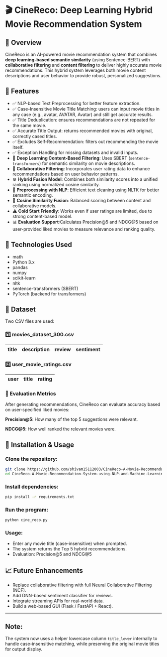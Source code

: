 # 🎬 CineReco: Deep Learning Hybrid Movie Recommendation System

## 📌 Overview
CineReco is an AI-powered movie recommendation system that combines **deep learning-based semantic similarity** (using Sentence-BERT) with **collaborative filtering** and **content filtering** to deliver highly accurate movie recommendations. This hybrid system leverages both movie content descriptions and user behavior to provide robust, personalized suggestions.

## 🚀 Features

- ✅ NLP-based Text Preprocessing for better feature extraction.
- ✅ Case-Insensitive Movie Title Matching: users can input movie titles in any case (e.g., avatar, AVATAR, Avatar) and still get accurate results.
- ✅ Title Deduplication: ensures recommendations are not repeated for the same movie.
- ✅ Accurate Title Output: returns recommended movies with original, correctly cased titles.
- ✅ Excludes Self-Recommendation: filters out recommending the movie itself.
- ✅ Exception Handling for missing datasets and invalid inputs.
- 🔎 **Deep Learning Content-Based Filtering**: Uses SBERT (`sentence-transformers`) for semantic similarity on movie descriptions.
- 🤝 **Collaborative Filtering**: Incorporates user rating data to enhance recommendations based on user behavior patterns.
- ⚙ **Hybrid Fusion Model**: Combines both similarity scores into a unified ranking using normalized cosine similarity.
- 🔬 **Preprocessing with NLP**: Efficient text cleaning using NLTK for better semantic encoding.
- 🔢 **Cosine Similarity Fusion**: Balanced scoring between content and collaborative models.
- ⚠ **Cold Start Friendly**: Works even if user ratings are limited, due to strong content-based model.
- 📊 **Evaluation Support**:Calculates Precision@5 and NDCG@5 based on user-provided liked movies to measure relevance and ranking quality.



## 🔧 Technologies Used
- math
- Python 3.x
- pandas
- numpy
- scikit-learn
- nltk
- sentence-transformers (SBERT)
- PyTorch (backend for transformers)

## 📂 Dataset

Two CSV files are used:

### 1️⃣ movies_dataset_300.csv

| title | description | review | sentiment |
|-------|-------------|--------|-----------|

### 2️⃣ user_movie_ratings.csv
| user | title | rating |
|------|-------|--------|

### 🧪 Evaluation Metrics
After generating recommendations, CineReco can evaluate accuracy based on user-specified liked movies:

**Precision@5**: How many of the top 5 suggestions were relevant.

**NDCG@5**: How well ranked the relevant movies were.

## 📂 Installation & Usage

### Clone the repository:

```bash
git clone https://github.com/shivam15112003/CineReco-A-Movie-Recommendation-System-using-NLP-and-Machine-Learning.git
cd CineReco-A-Movie-Recommendation-System-using-NLP-and-Machine-Learning
```

### Install dependencies:

```bash
pip install -r requirements.txt
```

### Run the program:

```bash
python cine_reco.py
```

### Usage:

- Enter any movie title (case-insensitive) when prompted.
- The system returns the Top 5 hybrid recommendations.
- Evaluation: Precision@5 and NDCG@5

## 📈 Future Enhancements

- Replace collaborative filtering with full Neural Collaborative Filtering (NCF).
- Add DNN-based sentiment classifier for reviews.
- Integrate streaming APIs for real-world data.
- Build a web-based GUI (Flask / FastAPI + React).

---

## Note:

The system now uses a helper lowercase column `title_lower` internally to handle case-insensitive matching, while preserving the original movie titles for output display.

